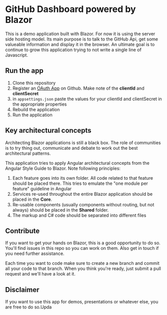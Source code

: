 # GitHub Dashboard powered by Blazor

This is a demo application built with Blazor. For now it is using the server side hosting model. Its main purpose is to talk to the GitHub Api, 
get some valueable information and display it in the browser. An ultimate goal is to continue to grow this application trying to not write a single line of Javascript.


## Run the app

1. Clone this repository
2. Register an [OAuth App](https://developer.github.com/apps/building-oauth-apps/creating-an-oauth-app/) on Github. Make note of the **clientId** and **clientSecret**
3. in ```appsettings.json``` paste the values for your clientId and clientSecret in the appropriate properties
4. Rebuild the application
5. Run the application 

## Key architectural concepts

Architecting Blazor applications is still a black box. The role of communities is to try thing out, communicate and debate to work out the best architectural patterns. 

This application tries to apply Angular architectural concepts from the Angular Style Guide to Blazor. Note following principles:
1. Each feature goes into its own folder. All code related to that feature should be placed there. This tries to emulate the "one module per feature" guideline in Angular
2. Services re-used throughout the entire Blazor application should be placed in the **Core**. 
3. Re-usable components (usually components without routing, but not always) should be placed in the **Shared** folder. 
4. The markup and C# code should be separated into different files

## Contribute
If you want to get your hands on Blazor, this is a good opportunity to do so. You'll find issues in this repo so you can work on them. Also get in touch if you need further assistance. 

Each time you want to code make sure to create a new branch and commit all your code to that branch. When you think you're ready, just submit a pull request and we'll have a look at it. 

## Disclaimer
If you want to use this app for demos, presentations or whatever else, you are free to do so.Upda
